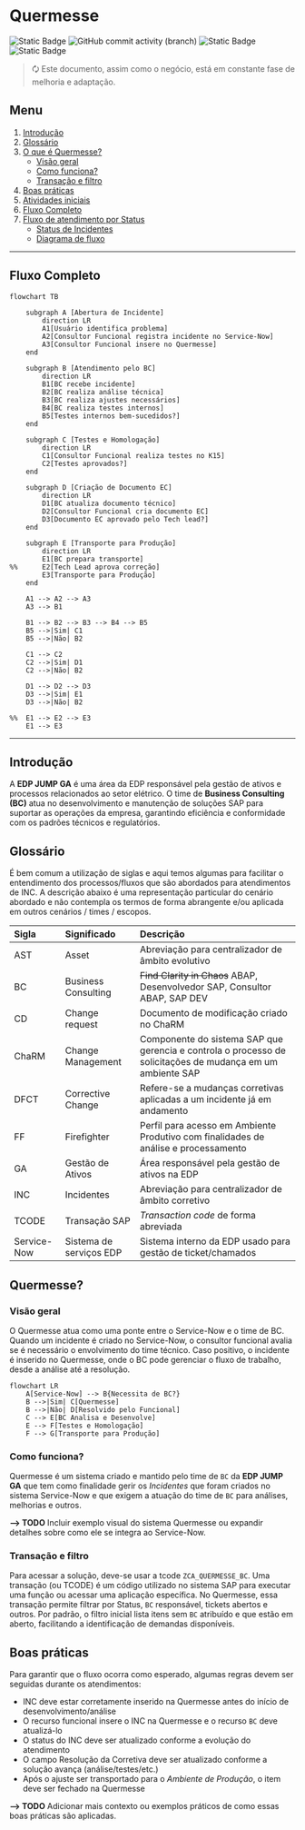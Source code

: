 # Quermesse

![Static Badge](https://img.shields.io/badge/development-abap-blue)
![GitHub commit activity (branch)](https://img.shields.io/github/commit-activity/t/edmilson-nascimento/quermesse)
![Static Badge](https://img.shields.io/badge/miriam_batista-abap-red)
![Static Badge](https://img.shields.io/badge/alexandra_espada-abap-pink)

> 🗘 Este documento, assim como o negócio, está em constante fase de melhoria e adaptação.

## Menu
1. [Introdução](#introdução)
2. [Glossário](#glossário)
3. [O que é Quermesse?](#o-que-é-quermesse)
   - [Visão geral](#visão-geral)
   - [Como funciona?](#como-funciona)
   - [Transação e filtro](#transação-e-filtro)
4. [Boas práticas](#boas-práticas)
5. [Atividades iniciais](#atividades-iniciais)
6. [Fluxo Completo](#fluxo-completo)
7. [Fluxo de atendimento por Status](#fluxo-de-atendimento-por-status)
   - [Status de Incidentes](#status-de-incidentes)
   - [Diagrama de fluxo](#diagrama-de-fluxo)

---

## Fluxo Completo

```mermaid
flowchart TB

    subgraph A [Abertura de Incidente]
        direction LR
        A1[Usuário identifica problema]
        A2[Consultor Funcional registra incidente no Service-Now]
        A3[Consultor Funcional insere no Quermesse]
    end

    subgraph B [Atendimento pelo BC]
        direction LR
        B1[BC recebe incidente]
        B2[BC realiza análise técnica]
        B3[BC realiza ajustes necessários]
        B4[BC realiza testes internos]
        B5[Testes internos bem-sucedidos?]
    end

    subgraph C [Testes e Homologação]
        direction LR
        C1[Consultor Funcional realiza testes no K15]
        C2[Testes aprovados?]
    end

    subgraph D [Criação de Documento EC]
        direction LR
        D1[BC atualiza documento técnico]
        D2[Consultor Funcional cria documento EC]
        D3[Documento EC aprovado pelo Tech lead?]
    end

    subgraph E [Transporte para Produção]
        direction LR
        E1[BC prepara transporte]
%%      E2[Tech Lead aprova correção]
        E3[Transporte para Produção]
    end

    A1 --> A2 --> A3
    A3 --> B1

    B1 --> B2 --> B3 --> B4 --> B5
    B5 -->|Sim| C1
    B5 -->|Não| B2

    C1 --> C2
    C2 -->|Sim| D1
    C2 -->|Não| B2

    D1 --> D2 --> D3
    D3 -->|Sim| E1
    D3 -->|Não| B2

%%  E1 --> E2 --> E3
    E1 --> E3
```

---

## Introdução

A **EDP JUMP GA** é uma área da EDP responsável pela gestão de ativos e processos relacionados ao setor elétrico. O time de **Business Consulting (BC)** atua no desenvolvimento e manutenção de soluções SAP para suportar as operações da empresa, garantindo eficiência e conformidade com os padrões técnicos e regulatórios.


## Glossário

É bem comum a utilização de siglas e aqui temos algumas para facilitar o entendimento dos processos/fluxos que são abordados para atendimentos de INC. A descrição abaixo é uma representação particular do cenário abordado e não contempla os termos de forma abrangente e/ou aplicada em outros cenários / times / escopos.

| Sigla | Significado | Descrição |
| :--- | :---------- | :------------ |
| AST | Asset | Abreviação para centralizador de âmbito evolutivo |
| BC|Business Consulting | ~~Find Clarity in Chaos~~ ABAP, Desenvolvedor SAP, Consultor ABAP, SAP DEV|
| CD | Change request | Documento de modificação criado no ChaRM |
| ChaRM | Change Management | Componente do sistema SAP que gerencia e controla o processo de solicitações de mudança em um ambiente SAP |
| DFCT | Corrective Change | Refere-se a mudanças corretivas aplicadas a um incidente já em andamento |
| FF | Firefighter | Perfil para acesso em Ambiente Produtivo com finalidades de análise e processamento |
| GA|Gestão de Ativos| Área responsável pela gestão de ativos na EDP |
| INC|Incidentes| Abreviação para centralizador de âmbito corretivo |
| TCODE |Transação SAP | _Transaction code_ de forma abreviada |
| Service-Now |Sistema de serviços EDP | Sistema interno da EDP usado para gestão de ticket/chamados |

## Quermesse?

### Visão geral
O Quermesse atua como uma ponte entre o Service-Now e o time de BC. Quando um incidente é criado no Service-Now, o consultor funcional avalia se é necessário o envolvimento do time técnico. Caso positivo, o incidente é inserido no Quermesse, onde o BC pode gerenciar o fluxo de trabalho, desde a análise até a resolução.

```mermaid
flowchart LR
    A[Service-Now] --> B{Necessita de BC?}
    B -->|Sim| C[Quermesse]
    B -->|Não| D[Resolvido pelo Funcional]
    C --> E[BC Analisa e Desenvolve]
    E --> F[Testes e Homologação]
    F --> G[Transporte para Produção]
````

### Como funciona?

Quermesse é um sistema criado e mantido pelo time de `BC` da **EDP JUMP GA** que tem como finalidade gerir os *Incidentes* que foram criados no sistema Service-Now e que exigem a atuação do time de `BC` para análises, melhorias e outros.

**--> TODO** Incluir exemplo visual do sistema Quermesse ou expandir detalhes sobre como ele se integra ao Service-Now.

### Transação e filtro

Para acessar a solução, deve-se usar a tcode `ZCA_QUERMESSE_BC`. Uma transação (ou TCODE) é um código utilizado no sistema SAP para executar uma função ou acessar uma aplicação específica. No Quermesse, essa transação permite filtrar por Status, `BC` responsável, tickets abertos e outros. Por padrão, o filtro inicial lista itens sem `BC` atribuído e que estão em aberto, facilitando a identificação de demandas disponíveis.


## Boas práticas

Para garantir que o fluxo ocorra como esperado, algumas regras devem ser seguidas durante os atendimentos:

- INC deve estar corretamente inserido na Quermesse antes do início de desenvolvimento/análise
- O recurso funcional insere o INC na Quermesse e o recurso `BC` deve atualizá-lo
- O status do INC deve ser atualizado conforme a evolução do atendimento
- O campo Resolução da Corretiva deve ser atualizado conforme a solução avança (análise/testes/etc.)
- Após o ajuste ser transportado para o _Ambiente de Produção_, o item deve ser fechado na Quermesse

**--> TODO** Adicionar mais contexto ou exemplos práticos de como essas boas práticas são aplicadas.

